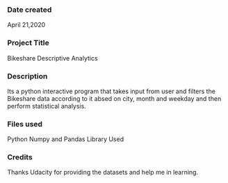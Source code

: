 ### Date created
April 21,2020

### Project Title
Bikeshare Descriptive Analytics

### Description
Its a python interactive program that takes input from user and filters the Bikeshare data according to it  absed on city, month and weekday and then perform statistical analysis.

### Files used
Python Numpy and Pandas Library Used

### Credits
Thanks Udacity for providing the datasets and help me in learning.

